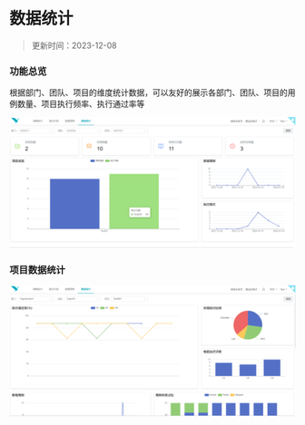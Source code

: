 # 数据统计

> 更新时间：2023-12-08

### 功能总览
根据部门、团队、项目的维度统计数据，可以友好的展示各部门、团队、项目的用例数量、项目执行频率、执行通过率等

![](public/skylark/statistics-overview.png)

### 项目数据统计

![](public/skylark/statistics-project.png)
